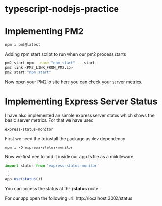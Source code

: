 # typescript-nodejs-practice

# Implementing PM2

```sh
npm i pm2@latest
```

Adding npm start script to run when our pm2 process starts

```sh
pm2 start npm --name "npm start" -- start
pm2 link <PM2_LINK_FROM_PM2.io>
pm2 start "npm start"
```

Now open your PM2.io site here you can check your server metrics.

# Implementing Express Server Status

I have also implemented an simple express server status which shows the basic server metrics. For that we have used 
```console
express-status-monitor
```

First we need the to install the package as dev dependency
```console
npm i -D express-status-monitor
```

Now we first nee to add it inside our app.ts file as a middleware.
```javascript
import status from 'express-status-monitor'
..
..
app.use(status())
```

You can access the status at the **/status** route.

For our app open the following url:
http://localhost:3002/status
